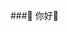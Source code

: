 ###🤡 你好👋

<!--
**098mjfr/098mjfr**是一个_special_存储库，因为它的'README.md'（这个文件）出现在你的GitHub配置文件中。

这里有一些想法，让你开始：

-🔭我正在研究...
-我正在学习...
-👯我想合作...
-🤔我正在寻求帮助...
-💬问我...
-📫如何联系我：
-😄代词：...
-有趣的事实：...
-->
